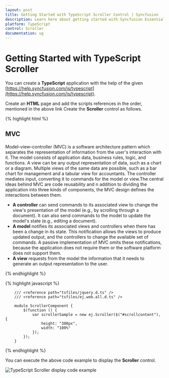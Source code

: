 ```yaml
---
layout: post
title: Getting Started with TypeScript Scroller Control | Syncfusion
description: Learn here about getting started with Syncfusion Essential TypeScript Scroller Control, its elements, and more.
platform: TypeScript
control: Scroller
documentation: ug
---
```


# Getting Started with TypeScript Scroller

You can create a **TypeScript** application with the help of the given [https://help.syncfusion.com/js/typescript](https://help.syncfusion.com/js/typescript).

Create an **HTML** page and add the scripts references in the order, mentioned in the above link Create the **Scroller** control as follows.

{% highlight html %}

<body>
   <div id="scrollcontent">
            <div>
                <div class="sampleContent">
                    <h3 style="font-size: 20px;">MVC</h3>
                    <div>
                        <p>
                            Model–view–controller (MVC) is a software architecture pattern which separates the
                            representation of information from the user's interaction with it.
                            The model consists of application data, business rules, logic, and functions. A view can be any
                            output representation of data, such as a chart or a diagram. Multiple views of the same data
                            are possible, such as a bar chart for management and a tabular view for accountants.
                            The controller mediates input, converting it to commands for the model or view.The central
                            ideas behind MVC are code reusability and n addition to dividing the application into three
                            kinds of components, the MVC design defines the interactions between them.
                        </p>
                        <ul>
                            <li>
                                <b>A controller </b>can send commands to its associated view to change the view's presentation of the model (e.g., by scrolling through a document).
                                It can also send commands to the model to update the model's state (e.g., editing a document).
                            </li>
                            <li>
                                <b>A model</b> notifies its associated views and controllers when there has been a change in its state. This notification allows the views to produce updated output, and the controllers to change the available set of commands.
                                A passive implementation of MVC omits these notifications, because the application does not require them or the software platform does not support them.
                            </li>
                            <li>
                                <b>A view</b> requests from the model the information that it needs to generate an output representation to the user.
                            </li>
                        </ul>
                    </div>
                </div>
            </div>
        </div>
</body>

{% endhighlight %}

{% highlight javascript %}

        /// <reference path="tsfiles/jquery.d.ts" />
        /// <reference path="tsfiles/ej.web.all.d.ts" />

        module ScrollerComponent {
            $(function () {
                var scrollerSample = new ej.Scroller($("#scrollcontent"), {
                    height: "300px",
                    width: "100%"
                });
            });
        }

{% endhighlight %}

You can execute the above code example to display the **Scroller** control.

![TypeScript Scroller display code example](getting-started_images/getting-started_img1.png)